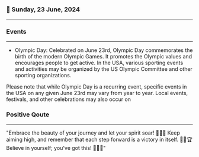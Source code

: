 ### 📅 Sunday, 23 June, 2024
------
### Events
------
- Olympic Day: Celebrated on June 23rd, Olympic Day commemorates the birth of the modern Olympic Games. It promotes the Olympic values and encourages people to get active. In the USA, various sporting events and activities may be organized by the US Olympic Committee and other sporting organizations.

Please note that while Olympic Day is a recurring event, specific events in the USA on any given June 23rd may vary from year to year. Local events, festivals, and other celebrations may also occur on
### Positive Qoute
------
"Embrace the beauty of your journey and let your spirit soar! 🌟🚀💖 Keep aiming high, and remember that each step forward is a victory in itself. 🌈✨🏆 Believe in yourself; you've got this! 🌟🙌😊"
